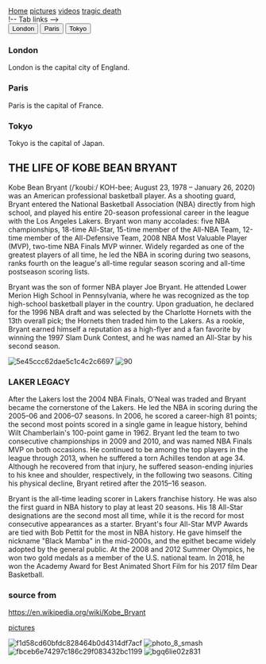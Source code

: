 <!-- Load an icon library to show a hamburger menu (bars) on small screens -->
<link rel="https://ahmed23206.github.io/kobe/">

<div class="topnav" id="myTopnav">
  <a href="#home" class="active">Home</a>
  <a href="#pictures">pictures</a>
  <a href="#videos">videos</a>
  <a href="#tragic death">tragic death</a>
  <a href="javascript:void(0);" class="icon" onclick="myFunction()">
    <i class="fa fa-bars"></i>
  </a>
</div>
!-- Tab links -->
<div class="tab">
  <button class="tablinks" onclick="openCity(event, 'London')">London</button>
  <button class="tablinks" onclick="openCity(event, 'Paris')">Paris</button>
  <button class="tablinks" onclick="openCity(event, 'Tokyo')">Tokyo</button>
</div>

<!-- Tab content -->
<div id="London" class="tabcontent">
  <h3>London</h3>
  <p>London is the capital city of England.</p>
</div>

<div id="Paris" class="tabcontent">
  <h3>Paris</h3>
  <p>Paris is the capital of France.</p>
</div>

<div id="Tokyo" class="tabcontent">
  <h3>Tokyo</h3>
  <p>Tokyo is the capital of Japan.</p>
</div>

## THE LIFE OF KOBE BEAN BRYANT 
Kobe Bean Bryant (/ˈkoʊbiː/ KOH-bee; August 23, 1978 – January 26, 2020) was an American professional basketball player. As a 
shooting guard, Bryant entered the National Basketball Association (NBA) directly from high school, and played his entire 20-season professional career in the league with the Los Angeles Lakers. Bryant won many accolades: five NBA championships, 18-time All-Star, 15-time member of the All-NBA Team, 12-time member of the All-Defensive Team, 2008 NBA Most Valuable Player (MVP), two-time NBA Finals MVP winner. Widely regarded as one of the greatest players of all time, he led the NBA in scoring during two seasons, ranks fourth on the league's all-time regular season scoring and all-time postseason scoring lists.

Bryant was the son of former NBA player Joe Bryant. He attended Lower Merion High School in Pennsylvania, where he was recognized as the top high-school basketball player in the country. Upon graduation, he declared for the 1996 NBA draft and was selected by the Charlotte Hornets with the 13th overall pick; the Hornets then traded him to the Lakers. As a rookie, Bryant earned himself a reputation as a high-flyer and a fan favorite by winning the 1997 Slam Dunk Contest, and he was named an All-Star by his second season.
 

 ![5e45ccc62dae5c1c4c2c6697](https://user-images.githubusercontent.com/67067669/84943026-9afcd580-b098-11ea-8803-627f0a9fd530.jpeg)
![90](https://user-images.githubusercontent.com/67067669/84943037-9e905c80-b098-11ea-9565-74f989065973.jpeg)

  


### LAKER LEGACY
After the Lakers lost the 2004 NBA Finals, O'Neal was traded and Bryant became the cornerstone of the Lakers. He led the NBA in scoring during the 2005–06 and 2006–07 seasons. In 2006, he scored a career-high 81 points; the second most points scored in a single game in league history, behind Wilt Chamberlain's 100-point game in 1962. Bryant led the team to two consecutive championships in 2009 and 2010, and was named NBA Finals MVP on both occasions. He continued to be among the top players in the league through 2013, when he suffered a torn Achilles tendon at age 34. Although he recovered from that injury, he suffered season-ending injuries to his knee and shoulder, respectively, in the following two seasons. Citing his physical decline, Bryant retired after the 2015–16 season.

Bryant is the all-time leading scorer in Lakers franchise history. He was also the first guard in NBA history to play at least 20 seasons. His 18 All-Star designations are the second most all time, while it is the record for most consecutive appearances as a starter. Bryant's four All-Star MVP Awards are tied with Bob Pettit for the most in NBA history. He gave himself the nickname "Black Mamba" in the mid-2000s, and the epithet became widely adopted by the general public. At the 2008 and 2012 Summer Olympics, he won two gold medals as a member of the U.S. national team. In 2018, he won the Academy Award for Best Animated Short Film for his 2017 film Dear Basketball.

### source from


https://en.wikipedia.org/wiki/Kobe_Bryant

<a href="#pictures">pictures</a>

![f1d58cd60bfdc828464b0d4314df7acf](https://user-images.githubusercontent.com/67067669/84945032-94239200-b09b-11ea-862f-058abdbcc162.jpg)
![photo_8_smash](https://user-images.githubusercontent.com/67067669/84945076-a4d40800-b09b-11ea-9cdc-c81e87bf2a91.jpg)
![fbceb6e74297c186c29f083432bc1199](https://user-images.githubusercontent.com/67067669/84945109-aef60680-b09b-11ea-9943-b5d7e86faafe.jpg)
![bgq6lie02z831](https://user-images.githubusercontent.com/67067669/84945121-b7e6d800-b09b-11ea-940b-549cacded996.jpg)
